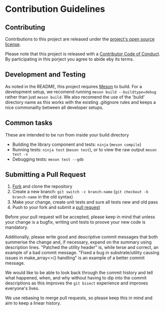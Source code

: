 # Contribution Guidelines

## Contributing

Contributions to this project are released under the [project's open source license](LICENSE).

Please note that this project is released with a [Contributor Code of Conduct](CODE_OF_CONDUCT.md).
By participating in this porject you agree to abide eby its terms.

## Development and Testing

As noted in the README, this project requires [Meson](https://meson.build/) to build.
For a development setup, we recomend running `meson build --buildtype=debug` rather than just `meson build`.
We also recomend the use of the 'build' directory name as this works with the existing .gitignore rules
and keeps a nice commonailty between all developer setups.

## Common tasks

These are intended to be run from inside your build directory

 * Building the library component and tests: `ninja` (`meson compile`)
 * Running tests: `ninja test` (`meson test`), or to view the raw output `meson test -v`
 * Debugging tests: `meson test --gdb`

## Submitting a Pull Request

 1. [Fork](https://github.com/bad-alloc-heavy-industries/substrate/fork) and clone the repository
 2. Create a new branch: `git switch -c branch-name` (`git checkout -b branch-name` in the old syntax)
 3. Make your change, create unit tests and sure all tests new and old pass
 4. Push to your fork and submit a [pull request](https://github.com/bad-alloc-heavy-industries/substrate/compare)

Before your pull request will be accepted, please keep in mind that unless your change is a bugfix, writing unit tests to proove your new code is mandatory.

Additionally, please write good and descriptive commit messages that both summerise the change and,
if necessary, expand on the summary using description lines.
"Patched the utility header" is, while terse and correct, an example of a bad commit message.
"Fixed a bug in substrate/utility causing issues in make_array<>() handling" is an example of a better commit message.

We would like to be able to look back through the commit history and tell what happened, when, and why without having
to dip into the commit descriptions as this improves the `git bisect` experience and improves everyone's lives.

We use rebasing to merge pull requests, so please keep this in mind and aim to keep a linear history.
